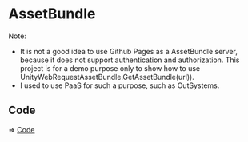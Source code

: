 # AssetBundle

Note: 

- It is not a good idea to use Github Pages as a AssetBundle server, because it does not support authentication and authorization. This project is for a demo purpose only to show how to use UnityWebRequestAssetBundle.GetAssetBundle(url)).
- I used to use PaaS for such a purpose, such as OutSystems.

## Code

=> [Code](../AssetBundle) 
